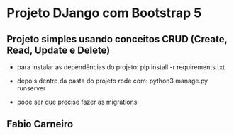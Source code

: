 # Projeto DJango com Bootstrap 5
## Projeto simples usando conceitos CRUD (Create, Read, Update e Delete)

* para instalar as dependências do projeto:
        pip install -r requirements.txt

* depois dentro da pasta do projeto rode com:
        python3 manage.py runserver

* pode ser que precise fazer as migrations

## Fabio Carneiro
